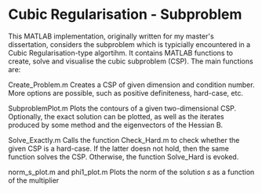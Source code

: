 # Cubic Regularisation - Subproblem

This MATLAB implementation, originally written for my master's dissertation, considers the subproblem which is typicially encountered in a Cubic Regularisation-type algortihm. It contains MATLAB functions to create, solve and visualise the cubic subproblem (CSP). The main functions are:

Create_Problem.m
Creates a CSP of given dimension and condition number. More options are possible, such as positive definiteness, hard-case, etc.

SubproblemPlot.m
Plots the contours of a given two-dimensional CSP. Optionally, the exact solution can be plotted, as well as the iterates produced by some method and the eigenvectors of the Hessian B.

Solve_Exactly.m
Calls the function Check_Hard.m to check whether the given CSP is a hard-case. If the latter doesn not hold, then the same function solves the CSP. Otherwise, the function Solve_Hard is evoked. 

norm_s_plot.m and phi1_plot.m
Plots the norm of the solution $s$ as a function of the multiplier 




